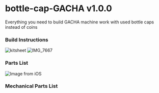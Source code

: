# bottle-cap-GACHA v1.0.0
Everything you need to build GACHA machine work with used bottle caps instead of coins

### Build Instructions
![kitsheet](https://user-images.githubusercontent.com/63788611/149436273-16d5c464-5b07-4202-97a8-5e6807dd00c1.jpg)
![IMG_7667](https://user-images.githubusercontent.com/63788611/149454961-a8006373-8535-4347-af70-e1cf8285af48.jpg)


### Parts List
![Image from iOS](https://user-images.githubusercontent.com/63788611/149436205-64d8ecab-f509-4f03-b5fd-8ad7e6eac9dd.jpg)


### Mechanical Parts List
